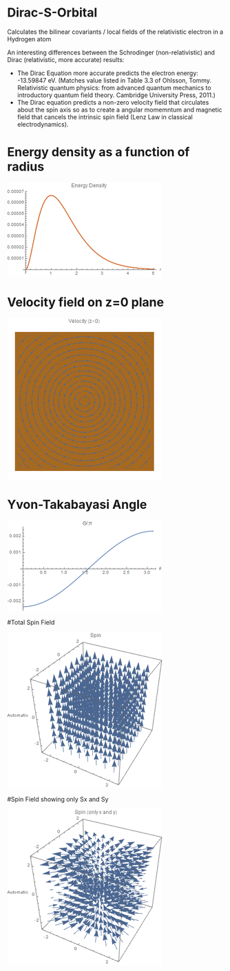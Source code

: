 # Dirac-S-Orbital
Calculates the bilinear covariants / local fields of the relativistic electron in a Hydrogen atom

An interesting differences between the Schrodinger (non-relativistic) and Dirac (relativistic, more accurate) results:
+ The Dirac Equation more accurate predicts the electron energy: -13.59847 eV. (Matches value listed in Table 3.3 of Ohlsson, Tommy. Relativistic quantum physics: from advanced quantum mechanics to introductory quantum field theory. Cambridge University Press, 2011.)
+ The Dirac equation predicts a non-zero velocity field that circulates about the spin axis so as to create a angular momemntum and magnetic field that cancels the intrinsic spin field (Lenz Law in classical electrodynamics).


# Energy density as a function of radius

![Energy Density Radial Plot](https://github.com/ron2015schmitt/Dirac-S-Orbital/blob/master/energy%20density.png)

# Velocity field on z=0 plane

![Velocity Field at z=0](https://github.com/ron2015schmitt/Dirac-S-Orbital/blob/master/velocity.png)

# Yvon-Takabayasi Angle

![Yvon-Takabayasi Angle](https://github.com/ron2015schmitt/Dirac-S-Orbital/blob/master/Yvon-Takabayasi%20Angle.png)

#Total Spin Field

![Total Spin Field](https://github.com/ron2015schmitt/Dirac-S-Orbital/blob/master/spin.png)

#Spin Field showing only Sx and Sy

![Spin Field: x anxd y component only](https://github.com/ron2015schmitt/Dirac-S-Orbital/blob/master/spin%20x%20and%20y%20direction%20only.png)



